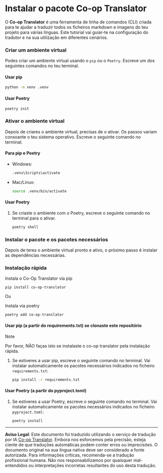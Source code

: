 <!--
CO_OP_TRANSLATOR_METADATA:
{
  "original_hash": "510827ad22a2031a50838919c3594828",
  "translation_date": "2025-10-15T03:00:46+00:00",
  "source_file": "getting_started/command-line-guide/install-package.md",
  "language_code": "pt"
}
-->
# Instalar o pacote Co-op Translator

O **Co-op Translator** é uma ferramenta de linha de comandos (CLI) criada para te ajudar a traduzir todos os ficheiros markdown e imagens do teu projeto para várias línguas. Este tutorial vai guiar-te na configuração do tradutor e na sua utilização em diferentes cenários.

### Criar um ambiente virtual

Podes criar um ambiente virtual usando o `pip` ou o `Poetry`. Escreve um dos seguintes comandos no teu terminal.

#### Usar pip

```bash
python -m venv .venv
```

#### Usar Poetry

```bash
poetry init
```

### Ativar o ambiente virtual

Depois de criares o ambiente virtual, precisas de o ativar. Os passos variam consoante o teu sistema operativo. Escreve o seguinte comando no terminal.

#### Para pip e Poetry

- Windows:

    ```bash
    .venv\Scripts\activate
    ```

- Mac/Linux:

    ```bash
    source .venv/bin/activate
    ```

#### Usar Poetry

1. Se criaste o ambiente com o Poetry, escreve o seguinte comando no terminal para o ativar.

    ```bash
    poetry shell
    ```

### Instalar o pacote e os pacotes necessários

Depois de teres o ambiente virtual pronto e ativo, o próximo passo é instalar as dependências necessárias.

### Instalação rápida

Instala o Co-Op Translator via pip

```
pip install co-op-translator
```
Ou

Instala via poetry
```
poetry add co-op-translator
```

#### Usar pip (a partir do requirements.txt) se clonaste este repositório

> [!NOTE]
> Por favor, NÃO faças isto se instalaste o co-op translator pela instalação rápida.

1. Se estiveres a usar pip, escreve o seguinte comando no terminal. Vai instalar automaticamente os pacotes necessários indicados no ficheiro `requirements.txt`:

    ```bash
    pip install -r requirements.txt
    ```

#### Usar Poetry (a partir do pyproject.toml)

1. Se estiveres a usar Poetry, escreve o seguinte comando no terminal. Vai instalar automaticamente os pacotes necessários indicados no ficheiro `pyproject.toml`:

    ```bash
    poetry install
    ```

---

**Aviso Legal**:
Este documento foi traduzido utilizando o serviço de tradução por IA [Co-op Translator](https://github.com/Azure/co-op-translator). Embora nos esforcemos pela precisão, esteja ciente de que traduções automáticas podem conter erros ou imprecisões. O documento original na sua língua nativa deve ser considerado a fonte autorizada. Para informações críticas, recomenda-se a tradução profissional humana. Não nos responsabilizamos por quaisquer mal-entendidos ou interpretações incorretas resultantes do uso desta tradução.